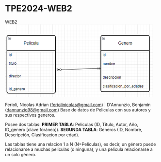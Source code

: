 # TPE2024-WEB2
WEB2
![alt text](image.png)

Ferioli, Nicolas Adrian (feriolinicolas@gmail.com) | D'Annunzio, Benjamín (dannunzio98@gmail.com)
Base de datos de Peliculas con sus autores y sus respectivos generos.

Posee dos tablas:
  **PRIMER TABLA**: Peliculas (ID, Titulo, Autor, Año, ID_genero [clave foránea]).
  **SEGUNDA TABLA**: Generos (ID, Nombre, Descripción, Clasificacion por edad).
  
Las tablas tiene una relacion 1 a N (N=Peliculas), es decir, un género puede relacionarse a muchas peliculas (o ninguna), y una pelicula relacionarse a un solo género.

